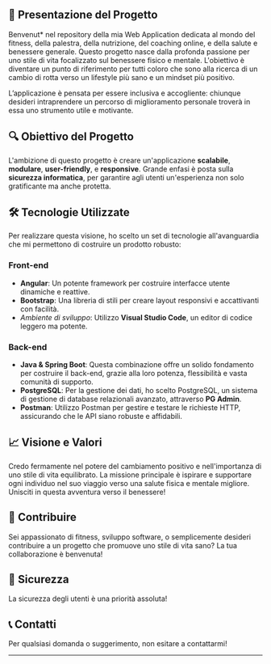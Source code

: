 ## 🌟 Presentazione del Progetto

Benvenut\* nel repository della mia Web Application dedicata al mondo del fitness, della palestra, della nutrizione, del coaching online, e della salute e benessere generale. Questo progetto nasce dalla profonda passione per uno stile di vita focalizzato sul benessere fisico e mentale. L'obiettivo è diventare un punto di riferimento per tutti coloro che sono alla ricerca di un cambio di rotta verso un lifestyle più sano e un mindset più positivo.

L’applicazione è pensata per essere inclusiva e accogliente: chiunque desideri intraprendere un percorso di miglioramento personale troverà in essa uno strumento utile e motivante.

## 🔍 Obiettivo del Progetto

L'ambizione di questo progetto è creare un'applicazione **scalabile**, **modulare**, **user-friendly**, e **responsive**. Grande enfasi è posta sulla **sicurezza informatica**, per garantire agli utenti un'esperienza non solo gratificante ma anche protetta.

## 🛠 Tecnologie Utilizzate

Per realizzare questa visione, ho scelto un set di tecnologie all'avanguardia che mi permettono di costruire un prodotto robusto:

### Front-end

- **Angular**: Un potente framework per costruire interfacce utente dinamiche e reattive.
- **Bootstrap**: Una libreria di stili per creare layout responsivi e accattivanti con facilità.
- _Ambiente di sviluppo_: Utilizzo **Visual Studio Code**, un editor di codice leggero ma potente.

### Back-end

- **Java & Spring Boot**: Questa combinazione offre un solido fondamento per costruire il back-end, grazie alla loro potenza, flessibilità e vasta comunità di supporto.
- **PostgreSQL**: Per la gestione dei dati, ho scelto PostgreSQL, un sistema di gestione di database relazionali avanzato, attraverso **PG Admin**.
- **Postman**: Utilizzo Postman per gestire e testare le richieste HTTP, assicurando che le API siano robuste e affidabili.

## 📈 Visione e Valori

Credo fermamente nel potere del cambiamento positivo e nell'importanza di uno stile di vita equilibrato. La missione principale è ispirare e supportare ogni individuo nel suo viaggio verso una salute fisica e mentale migliore. Unisciti in questa avventura verso il benessere!

## 🤝 Contribuire

Sei appassionato di fitness, sviluppo software, o semplicemente desideri contribuire a un progetto che promuove uno stile di vita sano? La tua collaborazione è benvenuta! 

## 🔐 Sicurezza

La sicurezza degli utenti è una priorità assoluta!

## 📞 Contatti

Per qualsiasi domanda o suggerimento, non esitare a contattarmi!

---
